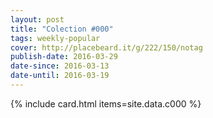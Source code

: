 ```yaml
---
layout: post
title: "Colection #000"
tags: weekly-popular
cover: http://placebeard.it/g/222/150/notag
publish-date: 2016-03-29
date-since: 2016-03-13
date-until: 2016-03-19
---
```


{% include card.html items=site.data.c000 %}

